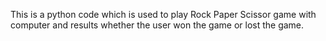This is a python code which is used to play Rock Paper Scissor game with computer and results whether the user won the game or lost the game.
